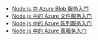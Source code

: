 
* [Node.js 中 Azure Blob 服务入门](https://azure.microsoft.com/resources/samples/storage-blob-node-getting-started/)
* [Node.js 中的 Azure 文件服务入门](https://azure.microsoft.com/resources/samples/storage-file-node-getting-started/)
* [Node.js 中的 Azure 队列服务入门](https://azure.microsoft.com/resources/samples/storage-queue-node-getting-started/)
* [Node.js 中的 Azure 表服务入门](https://azure.microsoft.com/resources/samples/storage-table-node-getting-started/)
